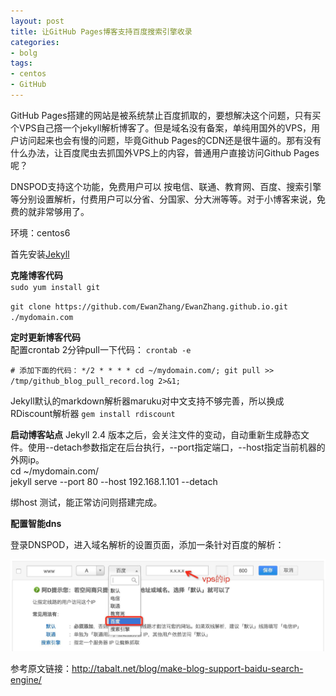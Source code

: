 ```yaml
---
layout: post
title: 让GitHub Pages博客支持百度搜索引擎收录
categories:
- bolg
tags:
- centos
- GitHub
---
```



GitHub Pages搭建的网站是被系统禁止百度抓取的，要想解决这个问题，只有买个VPS自己撘一个jekyll解析博客了。但是域名没有备案，单纯用国外的VPS，用户访问起来也会有慢的问题，毕竟Github Pages的CDN还是很牛逼的。那有没有什么办法，让百度爬虫去抓国外VPS上的内容，普通用户直接访问Github Pages呢？

DNSPOD支持这个功能，免费用户可以 按电信、联通、教育网、百度、搜索引擎等分别设置解析，付费用户可以分省、分国家、分大洲等等。对于小博客来说，免费的就非常够用了。

环境：centos6

首先安装[Jekyll](http://www.ewanzhang.com/2015/07/centos6%E5%AE%89%E8%A3%85Jekyll/)  

**克隆博客代码**  
`sudo yum install git`

`git clone https://github.com/EwanZhang/EwanZhang.github.io.git ./mydomain.com`

**定时更新博客代码**  
配置crontab 2分钟pull一下代码：
`crontab -e `

`# 添加下面的代码：`
`*/2 * * * * cd ~/mydomain.com/; git pull >> /tmp/github_blog_pull_record.log 2>&1;`

Jekyll默认的markdown解析器maruku对中文支持不够完善，所以换成RDiscount解析器
`gem install rdiscount`

**启动博客站点**
Jekyll 2.4 版本之后，会关注文件的变动，自动重新生成静态文件。使用--detach参数指定在后台执行，--port指定端口，--host指定当前机器的外网ip。  
cd ~/mydomain.com/  
jekyll serve --port 80 --host 192.168.1.101 --detach

绑host 测试，能正常访问则搭建完成。

**配置智能dns**

登录DNSPOD，进入域名解析的设置页面，添加一条针对百度的解析：

![](/media/pic2015/2015-07-01-1.jpg)


参考原文链接：http://tabalt.net/blog/make-blog-support-baidu-search-engine/
